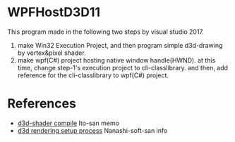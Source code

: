 # WPFHostD3D11
This program made in the following two steps by visual studio 2017.
1. make Win32 Execution Project, and then program simple d3d-drawing by vertex&pixel shader.
2. make wpf(C#) project hosting native window handle(HWND).
at this time, change step-1's execution project to cli-classlibrary.
and then, add reference for the cli-classlibrary to wpf(C#) project.

# References
* [d3d-shader compile](http://www-fps.nifs.ac.jp/ito/memo/) Ito-san memo
* [d3d rendering setup process](http://yun.cup.com/directx11.html) Nanashi-soft-san info
